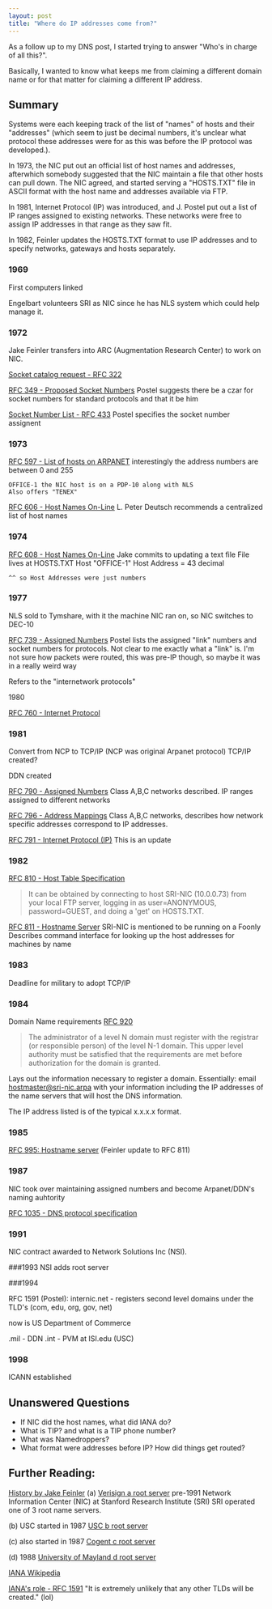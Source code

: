 ```yaml
---
layout: post
title: "Where do IP addresses come from?"
---
```


As a follow up to my DNS post, I started trying to answer "Who's in charge of all this?".

Basically, I wanted to know what keeps me from claiming a different domain name or for that matter for claiming a different IP address.


## Summary

Systems were each keeping track of the list of "names" of hosts and their "addresses" (which seem to just be decimal numbers, it's unclear what protocol these addresses were for as this was before the IP protocol was developed.).

In 1973, the NIC put out an official list of host names and addresses, afterwhich somebody suggested that the NIC maintain a file that other hosts can pull down.  The NIC agreed, and started serving a "HOSTS.TXT" file in ASCII format with the host name and addresses available via FTP.

In 1981, Internet Protocol (IP) was introduced, and J. Postel put out a list of IP ranges assigned to existing networks.  These networks were free to assign IP addresses in that range as they saw fit.

In 1982, Feinler updates the HOSTS.TXT format to use IP addresses and to specify networks, gateways and hosts separately.




### 1969

First computers linked

Engelbart volunteers SRI as NIC since he has NLS system which could help manage it.



### 1972

Jake Feinler transfers into ARC (Augmentation Research Center) to work on NIC.

[Socket catalog request - RFC 322](https://tools.ietf.org/html/rfc322)

[RFC 349 - Proposed Socket Numbers](https://tools.ietf.org/html/rfc349)
  Postel suggests there be a czar for socket numbers for standard protocols
  and that it be him

[Socket Number List - RFC 433](https://tools.ietf.org/html/rfc433)
  Postel specifies the socket number assignent

### 1973  

[RFC 597 - List of hosts on ARPANET](https://tools.ietf.org/html/rfc597)
	interestingly the address numbers are between 0 and 255
	
	OFFICE-1 the NIC host is on a PDP-10 along with NLS
	Also offers "TENEX"

[RFC 606 - Host Names On-Line](https://tools.ietf.org/html/rfc606)
	L. Peter Deutsch recommends a centralized list of host names

### 1974

[RFC 608 - Host Names On-Line](https://tools.ietf.org/html/rfc608)
	Jake commits to updating a text file
	File lives at <NETINFO>HOSTS.TXT
	Host "OFFICE-1" Host Address = 43 decimal

	^^ so Host Addresses were just numbers

### 1977
NLS sold to Tymshare, with it the machine NIC ran on, so NIC switches to DEC-10

[RFC 739 - Assigned Numbers](https://tools.ietf.org/html/rfc739)
  Postel lists the assigned "link" numbers and socket numbers for protocols.
  Not clear to me exactly what a "link" is.  I'm not sure how packets were
  routed, this was pre-IP though, so maybe it was in a really weird way

  Refers to the "internetwork protocols"

1980

[RFC 760 - Internet Protocol](https://tools.ietf.org/html/rfc760)
  

### 1981
Convert from NCP to TCP/IP (NCP was original Arpanet protocol)
TCP/IP created?

DDN created

[RFC 790 - Assigned Numbers](https://tools.ietf.org/html/rfc790)
  Class A,B,C networks described.
  IP ranges assigned to different networks

[RFC 796 - Address Mappings](https://tools.ietf.org/html/rfc796)
  Class A,B,C networks, describes how network specific addresses correspond
  to IP addresses.

[RFC 791 - Internet Protocol (IP)](https://tools.ietf.org/html/rfc791)
  This is an update


### 1982
[RFC 810 - Host Table Specification](https://tools.ietf.org/html/rfc810)
  > It can be obtained by connecting to host SRI-NIC (10.0.0.73) from your local FTP server, logging in as user=ANONYMOUS, password=GUEST, and doing a 'get' on <NETINFO>HOSTS.TXT.
	
		

[RFC 811 - Hostname Server](https://tools.ietf.org/html/rfc811)
  SRI-NIC is mentioned to be running on a Foonly
  Describes command interface for looking up the host addresses for machines by name

### 1983 
Deadline for military to adopt TCP/IP


### 1984 

Domain Name requirements 
[RFC 920](http://www.rfc-editor.org/rfc/rfc920.txt)
> The administrator of a level N domain must register with the
registrar (or responsible person) of the level N-1 domain.  This
upper level authority must be satisfied that the requirements are
met before authorization for the domain is granted.

Lays out the information necessary to register a domain.  Essentially:
email hostmaster@sri-nic.arpa with your information including the IP addresses of the name servers that will host the DNS information.

The IP address listed is of the typical x.x.x.x format.

### 1985
[RFC 995: Hostname server](https://tools.ietf.org/html/rfc953)
(Feinler update to RFC 811)


### 1987
NIC took over maintaining assigned numbers and become Arpanet/DDN's naming auhtority

[RFC 1035 - DNS protocol specification](https://tools.ietf.org/html/rfc1035)


### 1991 
NIC contract awarded to Network Solutions Inc (NSI).

###1993
NSI adds root server

###1994

RFC 1591 (Postel):
internic.net - registers second level domains under the TLD's (com, edu, org, gov, net)

now is US Department of Commerce


.mil - DDN 
.int - PVM at ISI.edu (USC)


### 1998

ICANN established



## Unanswered Questions
* If NIC did the host names, what did IANA do?
* What is TIP? and what is a TIP phone number?
* What was Namedroppers?
* What format were addresses before IP? How did things get routed?



## Further Reading:

[History by Jake Feinler](http://ieeexplore.ieee.org/document/5551028/?reload=true)
(a)
[Verisign a root server](http://a.root-servers.org/)
pre-1991 Network Information Center (NIC) at Stanford Research Institute (SRI)
SRI operated one of 3 root name servers.

(b) USC started in 1987
[USC b root server](http://b.root-servers.org/)

(c) also started in 1987
[Cogent c root server](http://c.root-servers.org/)

(d) 1988
[University of Mayland d root server](http://d.root-servers.org/)


[IANA Wikipedia](https://en.wikipedia.org/wiki/Internet_Assigned_Numbers_Authority)

[IANA's role - RFC 1591](https://tools.ietf.org/html/rfc1591)
"It is extremely unlikely that any other TLDs will be created." (lol)



